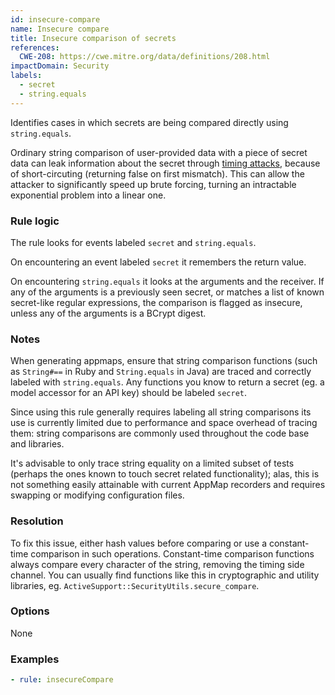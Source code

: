 ```yaml
---
id: insecure-compare
name: Insecure compare
title: Insecure comparison of secrets
references:
  CWE-208: https://cwe.mitre.org/data/definitions/208.html
impactDomain: Security
labels:
  - secret
  - string.equals
---
```


Identifies cases in which secrets are being compared directly using `string.equals`.

Ordinary string comparison of user-provided data with a piece of secret data can leak information
about the secret through [timing attacks](https://en.wikipedia.org/wiki/Timing_attack), because of
short-circuting (returning false on first mismatch). This can allow the attacker to significantly
speed up brute forcing, turning an intractable exponential problem into a linear one.

### Rule logic

The rule looks for events labeled `secret` and `string.equals`.

On encountering an event labeled `secret` it remembers the return value.

On encountering `string.equals` it looks at the arguments and the receiver. If any of the arguments
is a previously seen secret, or matches a list of known secret-like regular expressions, the
comparison is flagged as insecure, unless any of the arguments is a BCrypt digest.

### Notes

When generating appmaps, ensure that string comparison functions (such as `String#==` in Ruby and
`String.equals` in Java) are traced and correctly labeled with `string.equals`. Any functions you
know to return a secret (eg. a model accessor for an API key) should be labeled `secret`.

Since using this rule generally requires labeling all string comparisons its use is currently
limited due to performance and space overhead of tracing them: string comparisons are commonly used
throughout the code base and libraries.

It's advisable to only trace string equality on a limited subset of tests (perhaps the ones known to
touch secret related functionality); alas, this is not something easily attainable with current
AppMap recorders and requires swapping or modifying configuration files.

### Resolution

To fix this issue, either hash values before comparing or use a constant-time comparison in such
operations. Constant-time comparison functions always compare every character of the string,
removing the timing side channel. You can usually find functions like this in cryptographic and
utility libraries, eg. `ActiveSupport::SecurityUtils.secure_compare`.

### Options

None

### Examples

```yaml
- rule: insecureCompare
```
